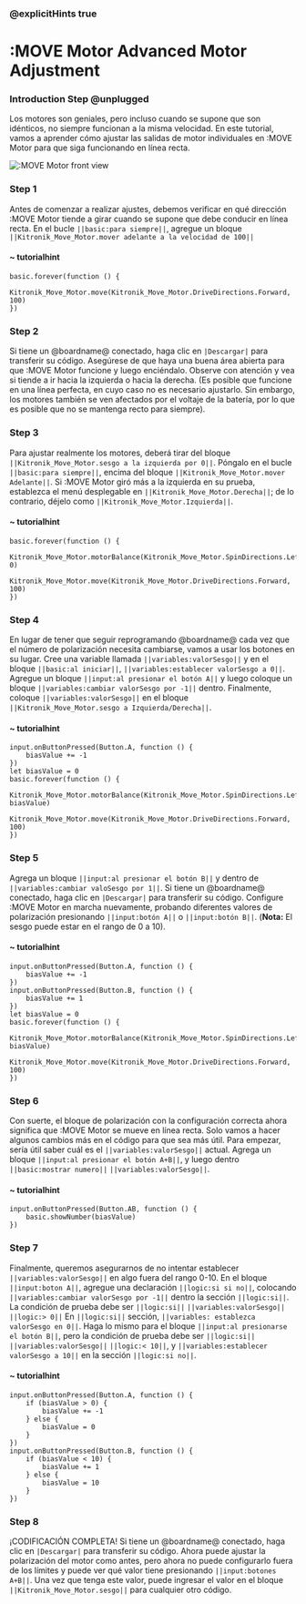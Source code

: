 ### @explicitHints true

# :MOVE Motor Advanced Motor Adjustment

### Introduction Step @unplugged
Los motores son geniales, pero incluso cuando se supone que son idénticos, no siempre funcionan a la misma velocidad.
En este tutorial, vamos a aprender cómo ajustar las salidas de motor individuales en :MOVE Motor para que siga funcionando en línea recta.

![:MOVE Motor front view](https://KitronikLtd.github.io/pxt-kitronik-move-motor/assets/move-motor-front.jpg)

### Step 1
Antes de comenzar a realizar ajustes, debemos verificar en qué dirección :MOVE Motor tiende a girar cuando se supone que debe conducir en línea recta.
En el bucle ``||basic:para siempre||``, agregue un bloque ``||Kitronik_Move_Motor.mover adelante a la velocidad de 100||``

#### ~ tutorialhint
```blocks
basic.forever(function () {
    Kitronik_Move_Motor.move(Kitronik_Move_Motor.DriveDirections.Forward, 100)
})
```

### Step 2
Si tiene un @boardname@ conectado, haga clic en ``|Descargar|`` para transferir su código.
Asegúrese de que haya una buena área abierta para que :MOVE Motor funcione y luego enciéndalo. Observe con atención y vea si tiende a ir hacia la izquierda o hacia la derecha.
(Es posible que funcione en una línea perfecta, en cuyo caso no es necesario ajustarlo. Sin embargo, los motores también se ven afectados por el voltaje de la batería, por lo que es posible que no se mantenga recto para siempre).

### Step 3
Para ajustar realmente los motores, deberá tirar del bloque ``||Kitronik_Move_Motor.sesgo a la izquierda por 0||``. Póngalo en el bucle ``||basic:para siempre||``, encima del bloque ``||Kitronik_Move_Motor.mover Adelante||``. Si :MOVE Motor giró más a la izquierda en su prueba, establezca el menú desplegable en ``||Kitronik_Move_Motor.Derecha||``; de lo contrario, déjelo como ``||Kitronik_Move_Motor.Izquierda||``.

#### ~ tutorialhint
```blocks
basic.forever(function () {
    Kitronik_Move_Motor.motorBalance(Kitronik_Move_Motor.SpinDirections.Left, 0)
    Kitronik_Move_Motor.move(Kitronik_Move_Motor.DriveDirections.Forward, 100)
})
```

### Step 4
En lugar de tener que seguir reprogramando @boardname@ cada vez que el número de polarización necesita cambiarse, vamos a usar los botones en su lugar.
Cree una variable llamada ``||variables:valorSesgo||`` y en el bloque ``||basic:al iniciar||``, ``||variables:establecer valorSesgo a 0||``. Agregue un bloque ``||input:al presionar el botón A||`` y luego coloque un bloque ``||variables:cambiar valorSesgo por -1||`` dentro. Finalmente, coloque ``||variables:valorSesgo||`` en el bloque ``||Kitronik_Move_Motor.sesgo a Izquierda/Derecha||``.

#### ~ tutorialhint
```blocks
input.onButtonPressed(Button.A, function () {
    biasValue += -1
})
let biasValue = 0
basic.forever(function () {
    Kitronik_Move_Motor.motorBalance(Kitronik_Move_Motor.SpinDirections.Left, biasValue)
    Kitronik_Move_Motor.move(Kitronik_Move_Motor.DriveDirections.Forward, 100)
})
```

### Step 5
Agrega un bloque ``||input:al presionar el botón B||`` y dentro de ``||variables:cambiar valoSesgo por 1||``.
Si tiene un @boardname@ conectado, haga clic en ``|Descargar|`` para transferir su código.
Configure :MOVE Motor en marcha nuevamente, probando diferentes valores de polarización presionando ``||input:botón A||`` o ``||input:botón B||``. (**Nota:** El sesgo puede estar en el rango de 0 a 10).

#### ~ tutorialhint
```blocks
input.onButtonPressed(Button.A, function () {
    biasValue += -1
})
input.onButtonPressed(Button.B, function () {
    biasValue += 1
})
let biasValue = 0
basic.forever(function () {
    Kitronik_Move_Motor.motorBalance(Kitronik_Move_Motor.SpinDirections.Left, biasValue)
    Kitronik_Move_Motor.move(Kitronik_Move_Motor.DriveDirections.Forward, 100)
})

```

### Step 6
Con suerte, el bloque de polarización con la configuración correcta ahora significa que :MOVE Motor se mueve en línea recta. Solo vamos a hacer algunos cambios más en el código para que sea más útil. Para empezar, sería útil saber cuál es el ``||variables:valorSesgo||`` actual. Agrega un bloque ``||input:al presionar el botón A+B||``, y luego dentro ``||basic:mostrar numero||`` ``||variables:valorSesgo||``.

#### ~ tutorialhint
```blocks
input.onButtonPressed(Button.AB, function () {
    basic.showNumber(biasValue)
})
```

### Step 7
Finalmente, queremos asegurarnos de no intentar establecer ``||variables:valorSesgo||`` en algo fuera del rango 0-10.
En el bloque ``||input:boton A||``, agregue una declaración ``||logic:si si no||``, colocando ``||variables:cambiar valorSesgo por -1||`` dentro la sección ``||logic:si||``. La condición de prueba debe ser ``||logic:si||`` ``||variables:valorSesgo||`` ``||logic:> 0||`` En ``||logic:si||`` sección, ``||variables: establezca valorSesgo en 0||``.
Haga lo mismo para el bloque ``||input:al presionarse el botón B||``, pero la condición de prueba debe ser ``||logic:si||`` ``||variables:valorSesgo||`` ``||logic:< 10||``, y ``||variables:establecer valorSesgo a 10||`` en la sección ``||logic:si no||``.

#### ~ tutorialhint
```blocks
input.onButtonPressed(Button.A, function () {
    if (biasValue > 0) {
        biasValue += -1
    } else {
        biasValue = 0
    }
})
input.onButtonPressed(Button.B, function () {
    if (biasValue < 10) {
        biasValue += 1
    } else {
        biasValue = 10
    }
})
```

### Step 8
¡CODIFICACIÓN COMPLETA! Si tiene un @boardname@ conectado, haga clic en ``|Descargar|`` para transferir su código. Ahora puede ajustar la polarización del motor como antes, pero ahora no puede configurarlo fuera de los límites y puede ver qué valor tiene presionando ``||input:botones A+B||``. Una vez que tenga este valor, puede ingresar el valor en el bloque ``||Kitronik_Move_Motor.sesgo||`` para cualquier otro código.